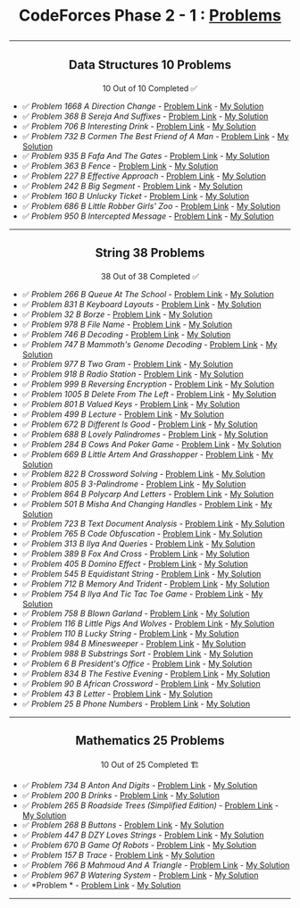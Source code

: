 # <p align="center">CodeForces Phase 2 - 1 : [Problems](https://github.com/cs-MohamedAyman/Problem-Solving-Training/tree/master/level-2/codeforces-phase-2-1)</p>
***

<!-- ✅ *Problem * - [Problem Link]() - [My Solution]() -->

## <p align="center"> Data Structures 10 Problems </p>
<p align="center"> 10 Out of 10 Completed ✅</p>

- ✅ *Problem 1668 A Direction Change* - [Problem Link](https://codeforces.com/problemset/problem/1668/A) - [My Solution](https://github.com/GeorgeBeshay/ProblemSolving/tree/main/CF_Phase_2_1/Data_Structure/P1668A_DirectionChange.java)
- ✅ *Problem 368 B Sereja And Suffixes* - [Problem Link](https://codeforces.com/contest/368/problem/B) - [My Solution](https://github.com/GeorgeBeshay/ProblemSolving/tree/main/CF_Phase_2_1/Data_Structure/P368B_SerejaAndSuffixes.java)
- ✅ *Problem 706 B Interesting Drink* - [Problem Link](https://codeforces.com/problemset/problem/706/B) - [My Solution](https://github.com/GeorgeBeshay/ProblemSolving/tree/main/CF_Phase_2_1/Data_Structure/P706B_InterestingDrink.java)
- ✅ *Problem 732 B Cormen The Best Friend of A Man* - [Problem Link](https://codeforces.com/problemset/problem/732/B) - [My Solution](https://github.com/GeorgeBeshay/ProblemSolving/tree/main/CF_Phase_2_1/Data_Structure/P732B_CormenTheBestFriendOfAMan.java)
- ✅ *Problem 935 B Fafa And The Gates* - [Problem Link](https://codeforces.com/problemset/problem/935/B) - [My Solution](https://github.com/GeorgeBeshay/ProblemSolving/tree/main/CF_Phase_2_1/Data_Structure/P935B_FafaAndTheGates.java)
- ✅ *Problem 363 B Fence* - [Problem Link](https://codeforces.com/problemset/problem/363/B) - [My Solution](https://github.com/GeorgeBeshay/ProblemSolving/tree/main/CF_Phase_2_1/Data_Structure/P363B_Fence.java)
- ✅ *Problem 227 B Effective Approach* - [Problem Link](https://codeforces.com/problemset/problem/227/B) - [My Solution](https://github.com/GeorgeBeshay/ProblemSolving/tree/main/CF_Phase_2_1/Data_Structure/P227B_EffectiveApproach.java)
- ✅ *Problem 242 B Big Segment* - [Problem Link](https://codeforces.com/problemset/problem/242/B) - [My Solution](https://github.com/GeorgeBeshay/ProblemSolving/tree/main/CF_Phase_2_1/Data_Structure/P242B_BigSegment.java)
- ✅ *Problem 160 B Unlucky Ticket* - [Problem Link](https://codeforces.com/problemset/problem/160/B) - [My Solution](https://github.com/GeorgeBeshay/ProblemSolving/tree/main/CF_Phase_2_1/Data_Structure/P160B_UnluckyTicket.java)
- ✅ *Problem 686 B Little Robber Girls' Zoo* - [Problem Link](https://codeforces.com/contest/686/problem/B) - [My Solution](https://github.com/GeorgeBeshay/ProblemSolving/tree/main/CF_Phase_2_1/Data_Structure/P686B_LittleRobberGirlsZoo.java)
- ✅ *Problem 950 B Intercepted Message* - [Problem Link](https://codeforces.com/problemset/problem/950/B) - [My Solution](https://github.com/GeorgeBeshay/ProblemSolving/tree/main/CF_Phase_2_1/Data_Structure/P950B_InterceptedMessage.java)
***

## <p align="center"> String 38 Problems </p>
<p align="center"> 38 Out of 38 Completed ✅</p>

- ✅ *Problem 266 B Queue At The School* - [Problem Link](https://codeforces.com/problemset/problem/266/B) - [My Solution](https://github.com/GeorgeBeshay/ProblemSolving/tree/main/CF_Phase_2_1/String/P266B_QueueAtTheSchool.java)
- ✅ *Problem 831 B Keyboard Layouts* - [Problem Link](https://codeforces.com/problemset/problem/831/B) - [My Solution](https://github.com/GeorgeBeshay/ProblemSolving/tree/main/CF_Phase_2_1/String/P831B_KeyboardLayouts.java)
- ✅ *Problem 32 B Borze* - [Problem Link](https://codeforces.com/problemset/problem/32/B) - [My Solution](https://github.com/GeorgeBeshay/ProblemSolving/tree/main/CF_Phase_2_1/String/P32B_Borze.java)
- ✅ *Problem 978 B File Name* - [Problem Link](https://codeforces.com/problemset/problem/978/B) - [My Solution](https://github.com/GeorgeBeshay/ProblemSolving/tree/main/CF_Phase_2_1/String/P978B_FileName.java)
- ✅ *Problem 746 B Decoding* - [Problem Link](https://codeforces.com/problemset/problem/746/B) - [My Solution](https://github.com/GeorgeBeshay/ProblemSolving/tree/main/CF_Phase_2_1/String/P746B_Decoding.java)
- ✅ *Problem 747 B Mammoth's Genome Decoding* - [Problem Link](https://codeforces.com/problemset/problem/747/B) - [My Solution](https://github.com/GeorgeBeshay/ProblemSolving/tree/main/CF_Phase_2_1/String/P747B_MammothsGenomeDecoding.java)
- ✅ *Problem 977 B Two Gram* - [Problem Link](https://codeforces.com/problemset/problem/977/B) - [My Solution](https://github.com/GeorgeBeshay/ProblemSolving/tree/main/CF_Phase_2_1/String/P977B_TwoGram.java)
- ✅ *Problem 918 B Radio Station* - [Problem Link](https://codeforces.com/problemset/problem/918/B) - [My Solution](https://github.com/GeorgeBeshay/ProblemSolving/tree/main/CF_Phase_2_1/String/P918B_RadioStation.java)
- ✅ *Problem 999 B Reversing Encryption* - [Problem Link](https://codeforces.com/problemset/problem/999/B) - [My Solution](https://github.com/GeorgeBeshay/ProblemSolving/tree/main/CF_Phase_2_1/String/P999B_ReversingEncryption.java)
- ✅ *Problem 1005 B Delete From The Left* - [Problem Link](https://codeforces.com/problemset/problem/1005/B) - [My Solution](https://github.com/GeorgeBeshay/ProblemSolving/tree/main/CF_Phase_2_1/String/P1005B_DeleteFromTheLeft.java)
- ✅ *Problem 801 B Valued Keys* - [Problem Link](https://codeforces.com/problemset/problem/801/B) - [My Solution](https://github.com/GeorgeBeshay/ProblemSolving/tree/main/CF_Phase_2_1/String/P801B_ValuedKeys.java)
- ✅ *Problem 499 B Lecture* - [Problem Link](https://codeforces.com/problemset/problem/499/B) - [My Solution](https://github.com/GeorgeBeshay/ProblemSolving/tree/main/CF_Phase_2_1/String/P499B_Lecture.java)
- ✅ *Problem 672 B Different Is Good* - [Problem Link](https://codeforces.com/problemset/problem/672/B) - [My Solution](https://github.com/GeorgeBeshay/ProblemSolving/tree/main/CF_Phase_2_1/String/P672B_DifferentIsGood.java)
- ✅ *Problem 688 B Lovely Palindromes* - [Problem Link](https://codeforces.com/problemset/problem/688/B) - [My Solution](https://github.com/GeorgeBeshay/ProblemSolving/tree/main/CF_Phase_2_1/String/P688B_LovelyPalindromes.java)
- ✅ *Problem 284 B Cows And Poker Game* - [Problem Link](https://codeforces.com/problemset/problem/284/B) - [My Solution](https://github.com/GeorgeBeshay/ProblemSolving/tree/main/CF_Phase_2_1/String/P248B_CowsAndPokerGame.java)
- ✅ *Problem 669 B Little Artem And Grasshopper* - [Problem Link](https://codeforces.com/problemset/problem/669/B) - [My Solution](https://github.com/GeorgeBeshay/ProblemSolving/tree/main/CF_Phase_2_1/String/P669B_LittleArtemAndGrasshopper.java)
- ✅ *Problem 822 B Crossword Solving* - [Problem Link](https://codeforces.com/problemset/problem/822/B) - [My Solution](https://github.com/GeorgeBeshay/ProblemSolving/tree/main/CF_Phase_2_1/String/P822B_CrosswordSolving.java)
- ✅ *Problem 805 B 3-Palindrome* - [Problem Link](https://codeforces.com/problemset/problem/805/B) - [My Solution](https://github.com/GeorgeBeshay/ProblemSolving/tree/main/CF_Phase_2_1/String/P805B_3Palindrome.java)
- ✅ *Problem 864 B Polycarp And Letters* - [Problem Link](https://codeforces.com/problemset/problem/864/B) - [My Solution](https://github.com/GeorgeBeshay/ProblemSolving/tree/main/CF_Phase_2_1/String/P864B_PolycarpAndLetters.java)
- ✅ *Problem 501 B Misha And Changing Handles* - [Problem Link](https://codeforces.com/problemset/problem/501/B) - [My Solution](https://github.com/GeorgeBeshay/ProblemSolving/tree/main/CF_Phase_2_1/String/P501B_MishaAndChangingHandles.java)
- ✅ *Problem 723 B Text Document Analysis* - [Problem Link](https://codeforces.com/problemset/problem/723/B) - [My Solution](https://github.com/GeorgeBeshay/ProblemSolving/tree/main/CF_Phase_2_1/String/P723B_TextDocumentAnalysis.java)
- ✅ *Problem 765 B Code Obfuscation* - [Problem Link](https://codeforces.com/problemset/problem/765/B) - [My Solution](https://github.com/GeorgeBeshay/ProblemSolving/tree/main/CF_Phase_2_1/String/P765B_CodeObfuscation.java)
- ✅ *Problem 313 B Ilya And Queries* - [Problem Link](https://codeforces.com/problemset/problem/313/B) - [My Solution](https://github.com/GeorgeBeshay/ProblemSolving/tree/main/CF_Phase_2_1/String/P313B_llyaAndQueries.java)
- ✅ *Problem 389 B Fox And Cross* - [Problem Link](https://codeforces.com/problemset/problem/389/B) - [My Solution](https://github.com/GeorgeBeshay/ProblemSolving/tree/main/CF_Phase_2_1/String/P389B_FoxAndCross.java)
- ✅ *Problem 405 B Domino Effect* - [Problem Link](https://codeforces.com/problemset/problem/405/B) - [My Solution](https://github.com/GeorgeBeshay/ProblemSolving/tree/main/CF_Phase_2_1/String/P405B_DominoEffect.java)
- ✅ *Problem 545 B Equidistant String* - [Problem Link](https://codeforces.com/problemset/problem/545/B) - [My Solution](https://github.com/GeorgeBeshay/ProblemSolving/tree/main/CF_Phase_2_1/String/P545B_EquidistantString.java)
- ✅ *Problem 712 B Memory And Trident* - [Problem Link](https://codeforces.com/problemset/problem/712/B) - [My Solution](https://github.com/GeorgeBeshay/ProblemSolving/tree/main/CF_Phase_2_1/String/P712B_MemoryAndTrident.java)
- ✅ *Problem 754 B Ilya And Tic Tac Toe Game* - [Problem Link](https://codeforces.com/problemset/problem/754/B) - [My Solution](https://github.com/GeorgeBeshay/ProblemSolving/tree/main/CF_Phase_2_1/String/P754B_IlyaAndTicTacToeGame.java)
- ✅ *Problem 758 B Blown Garland* - [Problem Link](https://codeforces.com/contest/758/problem/B) - [My Solution](https://github.com/GeorgeBeshay/ProblemSolving/tree/main/CF_Phase_2_1/String/P758B_BlownGarland.java)
- ✅ *Problem 116 B Little Pigs And Wolves* - [Problem Link](https://codeforces.com/problemset/problem/116/B) - [My Solution](https://github.com/GeorgeBeshay/ProblemSolving/tree/main/CF_Phase_2_1/String/P116B_LittlePigsAndWolves.java)
- ✅ *Problem 110 B Lucky String* - [Problem Link](https://codeforces.com/problemset/problem/110/B) - [My Solution](https://github.com/GeorgeBeshay/ProblemSolving/tree/main/CF_Phase_2_1/String/P110B_LuckyString.java)
- ✅ *Problem 984 B Minesweeper* - [Problem Link](https://codeforces.com/contest/984/problem/B) - [My Solution](https://github.com/GeorgeBeshay/ProblemSolving/tree/main/CF_Phase_2_1/String/P984B_Minesweeper.java)
- ✅ *Problem 988 B Substrings Sort* - [Problem Link](https://codeforces.com/problemset/problem/988/B) - [My Solution](https://github.com/GeorgeBeshay/ProblemSolving/tree/main/CF_Phase_2_1/String/P988B_SubstringsSort.java)
- ✅ *Problem 6 B President's Office* - [Problem Link](https://codeforces.com/problemset/problem/6/B) - [My Solution](https://github.com/GeorgeBeshay/ProblemSolving/tree/main/CF_Phase_2_1/String/P6B_PresidentsOffice.java)
- ✅ *Problem 834 B The Festive Evening* - [Problem Link](https://codeforces.com/problemset/problem/834/B) - [My Solution](https://github.com/GeorgeBeshay/ProblemSolving/tree/main/CF_Phase_2_1/String/P834B_TheFestiveEvening.java)
- ✅ *Problem 90 B African Crossword* - [Problem Link](https://codeforces.com/problemset/problem/90/B) - [My Solution](https://github.com/GeorgeBeshay/ProblemSolving/tree/main/CF_Phase_2_1/String/P90B_AfricanCrossword.java)
- ✅ *Problem 43 B Letter* - [Problem Link](https://codeforces.com/problemset/problem/43/B) - [My Solution](https://github.com/GeorgeBeshay/ProblemSolving/tree/main/CF_Phase_2_1/String/P43B_Letter.java)
- ✅ *Problem 25 B Phone Numbers* - [Problem Link](https://codeforces.com/problemset/problem/25/B) - [My Solution](https://github.com/GeorgeBeshay/ProblemSolving/tree/main/CF_Phase_2_1/String/P25B_PhoneNumbers.java)
***

## <p align="center"> Mathematics 25 Problems </p>
<p align="center"> 10 Out of 25 Completed 🏗️</p>

- ✅ *Problem 734 B Anton And Digits* - [Problem Link](https://codeforces.com/problemset/problem/734/B) - [My Solution](https://github.com/GeorgeBeshay/ProblemSolving/tree/main/CF_Phase_2_1/Mathematics/P734B_AntonAndDigits.java)
- ✅ *Problem 200 B Drinks* - [Problem Link](https://codeforces.com/problemset/problem/200/B) - [My Solution](https://github.com/GeorgeBeshay/ProblemSolving/tree/main/CF_Phase_2_1/Mathematics/P200B_Drinks.java)
- ✅ *Problem 265 B Roadside Trees (Simplified Edition)* - [Problem Link](https://codeforces.com/problemset/problem/265/B) - [My Solution](https://github.com/GeorgeBeshay/ProblemSolving/tree/main/CF_Phase_2_1/Mathematics/P265B_RoadsideTreesSimplifiedEdition.java)
- ✅ *Problem 268 B Buttons* - [Problem Link](https://codeforces.com/problemset/problem/268/B) - [My Solution](https://github.com/GeorgeBeshay/ProblemSolving/tree/main/CF_Phase_2_1/Mathematics/P268B_Buttons.java)
- ✅ *Problem 447 B DZY Loves Strings* - [Problem Link](https://codeforces.com/problemset/problem/447/B) - [My Solution](https://github.com/GeorgeBeshay/ProblemSolving/tree/main/CF_Phase_2_1/Mathematics/P447B_DZYLovesStrings.java)
- ✅ *Problem 670 B Game Of Robots* - [Problem Link](https://codeforces.com/problemset/problem/670/B) - [My Solution](https://github.com/GeorgeBeshay/ProblemSolving/tree/main/CF_Phase_2_1/Mathematics/P670B_GameOfRobots.java)
- ✅ *Problem 157 B Trace* - [Problem Link](https://codeforces.com/problemset/problem/157/B) - [My Solution](https://github.com/GeorgeBeshay/ProblemSolving/tree/main/CF_Phase_2_1/Mathematics/P157B_Trace.java)
- ✅ *Problem 766 B Mahmoud And A Triangle* - [Problem Link](https://codeforces.com/problemset/problem/766/B) - [My Solution](https://github.com/GeorgeBeshay/ProblemSolving/tree/main/CF_Phase_2_1/Mathematics/P766B_MahmoudAndATriangle.java)
- ✅ *Problem 967 B Watering System* - [Problem Link](https://codeforces.com/problemset/problem/967/B) - [My Solution](https://github.com/GeorgeBeshay/ProblemSolving/blob/main/CF_Phase_2_1/Mathematics/P967B_WateringSystem.java)
- ✅ *Problem * - [Problem Link](https://codeforces.com/problemset/problem/535/B) - [My Solution](https://github.com/GeorgeBeshay/ProblemSolving/blob/main/CF_Phase_2_1/Mathematics/P535B_TavasAndSaDDas.java)
***
